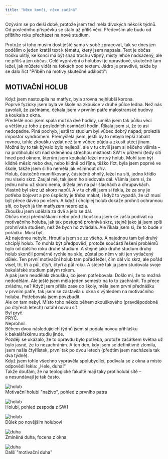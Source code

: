 ```yaml
---
title: "Něco končí, něco začíná"
---
```


<!--begin_excerpt-->
Ozývám se po delší době, protože jsem teď měla divokých několik týdnů. Od posledního příspěvku se stalo až příliš věcí. Především ale budu od příštího roku přecházet na nové studium.
<!--end_excerpt-->

Protože si toho musím dost ještě sama v sobě zpracovat, tak se dnes jen podělím o jeden kratší text k tématu, který jsem napsala. Text je občas trošku ulítlý, ke konci má být snad trochu vtipný, místy lehce nadsazený, ale ne příliš a jen občas. Celé vyprávění o holubovi je opravdové, skutečně tam ležel, jak můžete vidět na fotkách pod textem. Jádro je pravdivé, takže by se dalo říct "Příběh na motivy skutečné události":


## MOTIVAČNÍ HOLUB

Když jsem nastoupila na matfyz, byla zrovna nejhlubší korona.  
Poprvé fyzicky jsem byla ve škole na zkoušce v&nbsp;druhé půlce ledna. Než nás zavolali, že začínáme, čekala jsem v&nbsp;prvním patře malostranské budovy a&nbsp;koukala z&nbsp;okna.  
Předešlé noci jsem spala možná dvě hodiny, uměla jsem tak půlku věcí a&nbsp;většinu z&nbsp;toho z&nbsp;posledních osmnácti hodin. Říkala jsem si, že to asi nedopadne. Plná pochyb, jestli to studium byl vůbec dobrý nápad; prolezlá impostor syndromem. Přemýšlela jsem, jestli by to nebylo lepší zabalit rovnou, tuhle zkoušku vzdát než tam vůbec půjdu a&nbsp;zkusit utéct jinam.  
Možná by to tak bývalo bylo nejlepší, ale v&nbsp;tu chvíli jsem si něčeho všimla – na protiholubí síti nad skleněnou střechou místnosti SW1 v&nbsp;přízemí (tedy síti hned pod oknem, kterým jsem koukala) ležel mrtvý holub. Mohl tam být klidně měsíc nebo dva, nebo klidně od října, těžko říct, byla jsem poprvé ve škole, takže jsem si ho neměla jak všimnout dřív.  
Holub, částečně mumifikovaný, částečně ohnilý, ležel na síti, jedno křídlo mu viselo skrz. Zaujal mě, tak jsem ho sledovala dál. Všimla jsem si, že jednu nohu už skoro nemá, držela jen na pár šlachách a chrupavkách. Vlastně byl skrz už skoro napůl. A&nbsp;v&nbsp;tu chvíli jsem si řekla, že za sny je potřeba bojovat a&nbsp;pro úspěchy je třeba makat, i&nbsp;když to vypadá, že už musí být přece dávno po všem. A&nbsp;když i&nbsp;chcíplej holub dokáže prohnít ochrannou sítí, co bych já tím matfyzem neprolezla.  
Zkoušku jsem udělala za dvě a&nbsp;jelo se dál.  
Občas mezi přednáškami nebo před zkouškou jsem se zašla podívat na motivačního holuba, jak tak postupně prohnívá skrz, stejně jako já jsem spíš prohnívala studiem, než že bych ho zvládala. Ale říkala jsem si, že to bude v pořádku. Musí být.  
Až najednou nebylo. Hroutila jsem se ze všeho. A&nbsp;najednou tam byl druhý chcíplý holub. To mohla být předpověď, protože součástí řešení problémů bylo od dalšího roku druhé studium. A&nbsp;stejně jako druhé studium druhý holub skončil poměrně rychle na skle, zůstal po něm v síti jen vytlačený důlek. 
Ten první motivační holub tam pořád ležel, čím dál víc skrz, ale pořád visel, tři, tři a&nbsp;půl, čtyři, čtyři a&nbsp;půl roku. 
A&nbsp;stejně tak já jsem studovala svoje bakalářské studium pátým rokem.  
A&nbsp;pak jsem neudělala zkoušku, co jsem potřebovala. Došlo mi, že to možná nedodělám. Ale ještě jsem měla jeden semestr na to to zachránit. To přece zvládnu, ne?
Když jsem přišla zase do školy, měla jsem první přednášku v&nbsp;prvním patře, tak jsem se zastavila u&nbsp;okna s&nbsp;výhledem na motivačního holuba. Potřebovala jsem povzbudit.  
Ale on tam nebyl. Místo toho někdo během zkouškového (pravděpodobně po čtyřech letech) natáhl novou síť.  
Byl pryč.  
PRYČ.  
Neprohnil.  
Během dvou následujících týdnů jsem si podala novou přihlášku k&nbsp;bakalářskému studiu jinde.  
Později se ukázalo, že to opravdu bylo potřeba, protože začátkem května už bylo jasné, že to nezachráním. A&nbsp;ten den, kdy jsem se definitivně zlomila, jsem našla čtyřlístek, první tak po dvou letech (předtím jsem nacházela tak dva týdně).  
Když jsem tohle všechno vyprávěla spolubydlící, podívala se z&nbsp;okna a&nbsp;místo odpovědi řekla: „Hele, duha!“  
Takže doufám, že na teologické fakultě mají taky protiholubí sítě – a&nbsp;nesundávají je tak často.  



![holub](/assets/img/holub/01.jpg)  
Motivační holubi "naživo", pohled z prvního patra

![holub](/assets/img/holub/02.jpg)  
Holubi, pohled zespoda z SW1

![holub](/assets/img/holub/03.jpg)  
Důlek po novějším holubovi

![duha](/assets/img/holub/04.jpg)  
Zmíněná duha, focena z okna 

![duha](/assets/img/holub/05.jpg)  
Další "motivační duha"

